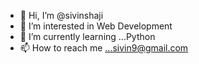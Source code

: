 - 👋 Hi, I’m @sivinshaji
- 👀 I’m interested in Web Development
- 🌱 I’m currently learning ...Python
- 📫 How to reach me ...sivin9@gmail.com

<!---
sivinshaji/sivinshaji is a ✨ special ✨ repository because its `README.md` (this file) appears on your GitHub profile.
You can click the Preview link to take a look at your changes.
--->
